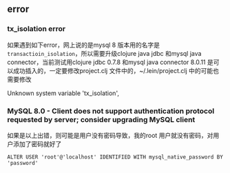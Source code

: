 ## error 
### tx_isolation error

如果遇到如下error，网上说的是mysql 8 版本用的名字是`transactioin_isolation`，所以需要升级clojure java jdbc 和mysql java connector，当前测试用clojure jdbc 0.7.8 和mysql java connector 8.0.11 是可以成功插入的，一定要修改project.clj 文件中的，~/.lein/project.clj 中的可能也需要修改

Unknown system variable 'tx_isolation',

### MySQL 8.0 - Client does not support authentication protocol requested by server; consider upgrading MySQL client

如果是以上出错，则可能是用户没有密码导致，我的root 用户就没有密码，对用户添加了密码就好了
```
ALTER USER 'root'@'localhost' IDENTIFIED WITH mysql_native_password BY 'password'
```
